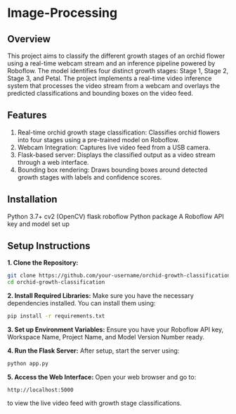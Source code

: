 # Image-Processing

## Overview

This project aims to classify the different growth stages of an orchid flower using a real-time webcam stream and an inference pipeline powered by Roboflow. The model identifies four distinct growth stages: Stage 1, Stage 2, Stage 3, and Petal. The project implements a real-time video inference system that processes the video stream from a webcam and overlays the predicted classifications and bounding boxes on the video feed.

## Features

1. Real-time orchid growth stage classification: Classifies orchid flowers into four stages using a pre-trained model on Roboflow.
2. Webcam Integration: Captures live video feed from a USB camera.
3. Flask-based server: Displays the classified output as a video stream through a web interface.
4. Bounding box rendering: Draws bounding boxes around detected growth stages with labels and confidence scores.

## Installation
Python 3.7+
cv2 (OpenCV)
flask
roboflow Python package
A Roboflow API key and model set up

## Setup Instructions

**1. Clone the Repository:**
```bash
git clone https://github.com/your-username/orchid-growth-classification.git
cd orchid-growth-classification
```

**2. Install Required Libraries:**
Make sure you have the necessary dependencies installed. You can install them using:
```bash
pip install -r requirements.txt
```

**3. Set up Environment Variables:**
Ensure you have your Roboflow API key, Workspace Name, Project Name, and Model Version Number ready.

**4. Run the Flask Server:**
After setup, start the server using:
```bash
python app.py
```

**5. Access the Web Interface:**
Open your web browser and go to:
```arduino
http://localhost:5000
````
to view the live video feed with growth stage classifications.
